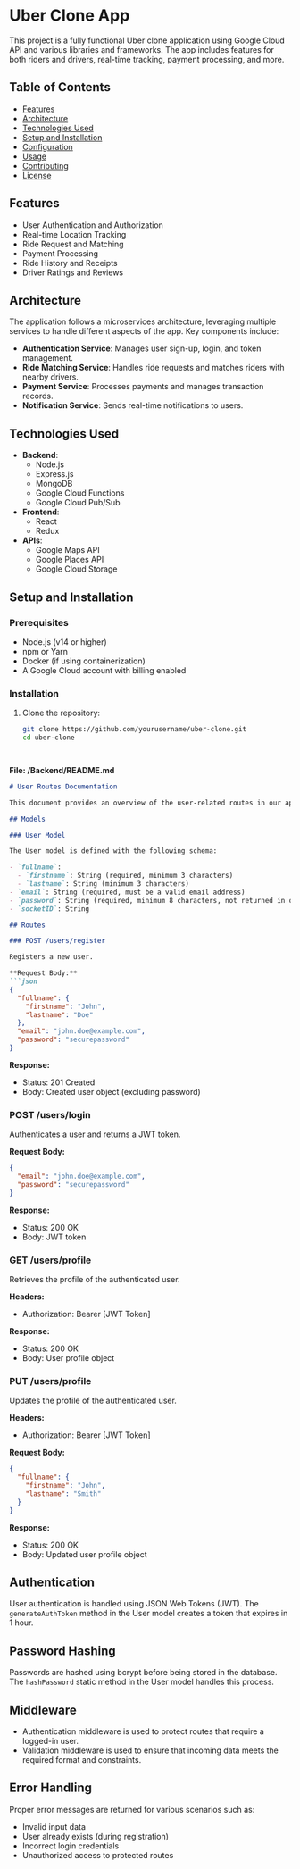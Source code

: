 # Uber Clone App

This project is a fully functional Uber clone application using Google Cloud API and various libraries and frameworks. The app includes features for both riders and drivers, real-time tracking, payment processing, and more.

## Table of Contents
- [Features](#features)
- [Architecture](#architecture)
- [Technologies Used](#technologies-used)
- [Setup and Installation](#setup-and-installation)
- [Configuration](#configuration)
- [Usage](#usage)
- [Contributing](#contributing)
- [License](#license)

## Features
- User Authentication and Authorization
- Real-time Location Tracking
- Ride Request and Matching
- Payment Processing
- Ride History and Receipts
- Driver Ratings and Reviews

## Architecture
The application follows a microservices architecture, leveraging multiple services to handle different aspects of the app. Key components include:

- **Authentication Service**: Manages user sign-up, login, and token management.
- **Ride Matching Service**: Handles ride requests and matches riders with nearby drivers.
- **Payment Service**: Processes payments and manages transaction records.
- **Notification Service**: Sends real-time notifications to users.

## Technologies Used
- **Backend**:
  - Node.js
  - Express.js
  - MongoDB 
  - Google Cloud Functions
  - Google Cloud Pub/Sub
- **Frontend**:
  - React
  - Redux
- **APIs**:
  - Google Maps API
  - Google Places API
  - Google Cloud Storage

## Setup and Installation

### Prerequisites
- Node.js (v14 or higher)
- npm or Yarn
- Docker (if using containerization)
- A Google Cloud account with billing enabled

### Installation
1. Clone the repository:
   ```bash
   git clone https://github.com/yourusername/uber-clone.git
   cd uber-clone




**File: /Backend/README.md**
```markdown
# User Routes Documentation

This document provides an overview of the user-related routes in our application.

## Models

### User Model

The User model is defined with the following schema:

- `fullname`:
  - `firstname`: String (required, minimum 3 characters)
  - `lastname`: String (minimum 3 characters)
- `email`: String (required, must be a valid email address)
- `password`: String (required, minimum 8 characters, not returned in queries)
- `socketID`: String

## Routes

### POST /users/register

Registers a new user.

**Request Body:**
```json
{
  "fullname": {
    "firstname": "John",
    "lastname": "Doe"
  },
  "email": "john.doe@example.com",
  "password": "securepassword"
}
```

**Response:**
- Status: 201 Created
- Body: Created user object (excluding password)

### POST /users/login

Authenticates a user and returns a JWT token.

**Request Body:**
```json
{
  "email": "john.doe@example.com",
  "password": "securepassword"
}
```

**Response:**
- Status: 200 OK
- Body: JWT token

### GET /users/profile

Retrieves the profile of the authenticated user.

**Headers:**
- Authorization: Bearer [JWT Token]

**Response:**
- Status: 200 OK
- Body: User profile object

### PUT /users/profile

Updates the profile of the authenticated user.

**Headers:**
- Authorization: Bearer [JWT Token]

**Request Body:**
```json
{
  "fullname": {
    "firstname": "John",
    "lastname": "Smith"
  }
}
```

**Response:**
- Status: 200 OK
- Body: Updated user profile object

## Authentication

User authentication is handled using JSON Web Tokens (JWT). The `generateAuthToken` method in the User model creates a token that expires in 1 hour.

## Password Hashing

Passwords are hashed using bcrypt before being stored in the database. The `hashPassword` static method in the User model handles this process.

## Middleware

- Authentication middleware is used to protect routes that require a logged-in user.
- Validation middleware is used to ensure that incoming data meets the required format and constraints.

## Error Handling

Proper error messages are returned for various scenarios such as:
- Invalid input data
- User already exists (during registration)
- Incorrect login credentials
- Unauthorized access to protected routes



